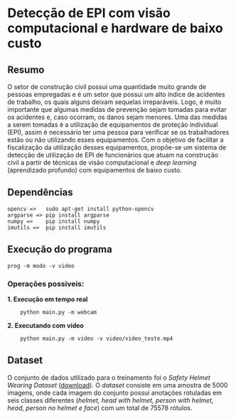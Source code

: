 # Detecção de EPI com visão computacional e hardware de baixo custo

## Resumo
O setor de construção civil possui uma quantidade muito grande de pessoas empregadas e é um setor que possui um alto índice de acidentes de trabalho, os quais alguns deixam sequelas irreparáveis. Logo, é muito importante que algumas medidas de prevenção sejam tomadas para evitar os acidentes e, caso ocorram, os danos sejam menores. Uma das medidas a serem tomadas é a utilização de equipamentos de proteção individual (EPI), assim é necessário ter uma pessoa para verificar se os trabalhadores estão ou não utilizando esses equipamentos. Com o objetivo de facilitar a fiscalização da utilização desses equipamentos, propõe-se um sistema de detecção de utilização de EPI de funcionários que atuam na construção civil a partir de técnicas de visão computacional e *deep learning* (aprendizado profundo) com equipamentos de baixo custo.


## Dependências
```
opencv =>   sudo apt-get install python-opencv
argparse => pip install argparse
numpy =>    pip install numpy
imutils =>  pip install imutils
```

## Execução do programa
```
prog -m modo -v video
```
### Operações possiveis:
**1. Execução em tempo real**
```
    python main.py -m webcam
```
**2. Executando com vídeo**
```
    python main.py -m video -v video/video_teste.mp4
```

## Dataset
O conjunto de dados utilizado para o treinamento foi o *Safety Helmet Wearing Dataset* ([download](https://data.mendeley.com/datasets/9rcv8mm682/1)). O *dataset* consiste em uma amostra de 5000 imagens, onde cada imagem do conjunto possui anotações rotuladas em seis classes diferentes (*helmet, head with helmet, person with helmet, head, person no helmet e face*) com um total de 75578 rótulos.